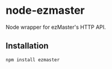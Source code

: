 # node-ezmaster
Node wrapper for ezMaster's HTTP API.

## Installation

```shell
npm install ezmaster
```

